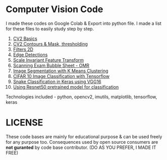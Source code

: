 # Computer Vision Code

I made these codes on Google Colab & Export into python file.
I made a list for these files to easily study step by step.

1. [CV2 Basics](/cv2_tutorials.py)
2. [CV2 Contours & Mask, thresholding](cv2_contours.py)
3. [Filters 2D](filters.py)
4. [Edge Detections](edge_detections.py)
5. [Scale Invariant Feature Transform](sift.py)
6. [Scanning Exam Bubble Sheet - OMR](bubble_exam_sheet_omr.py)
7. [Image Segmentation with K Means Clustering](image_segmentation_with_k_means_clustering.py)
8. [CIFAR 10 Image Classification with Tensorflow](cifar_10_image_classification.py)
9. [Snake Classification in Keras using VGG16](Using_VGG16_for_Snake_Classification.ipynb)
10. [Using Resnet50 pretrained model for classification](Using_Resnet50_pretrained_model.ipynb)

Technologies included - python, opencv2, imutils, matplotlib, tensorflow, keras

# LICENSE
These code bases are mainly for educational purpose & can be used freely for any purpose too. Consequences used by open source consumers are **not guranted** by code base contributor. (DO AS YOU PREFER, I MADE IT FREE)